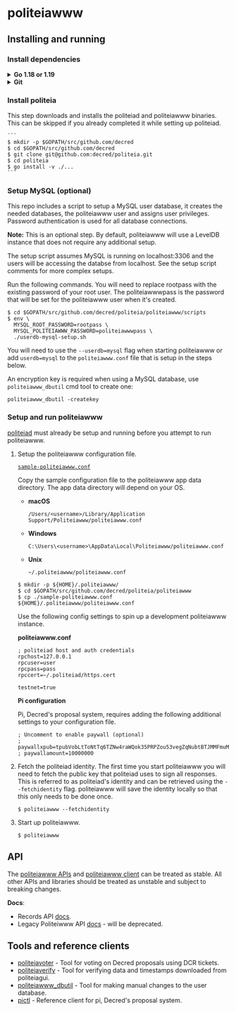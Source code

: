 politeiawww
====

## Installing and running

### Install dependencies

<details><summary><b>Go 1.18 or 1.19</b></summary>

  Installation instructions can be at https://golang.org/doc/install.
  Ensure Go was installed properly and is a supported version:
  ```
  $ go version
  $ go env GOROOT GOPATH
  ```
  NOTE: `GOROOT` and `GOPATH` must not be on the same path. Since Go 1.8
  (2016), `GOROOT` and `GOPATH` are set automatically, and you do not need to
  change them. However, you still need to add `$GOPATH/bin` to your `PATH` in
  order to run binaries installed by `go get` and `go install` (On Windows,
  this happens automatically).

  Unix example -- add these lines to .profile:

  ```
  PATH="$PATH:/usr/local/go/bin"  # main Go binaries ($GOROOT/bin)
  PATH="$PATH:$HOME/go/bin"       # installed Go projects ($GOPATH/bin)
  ```

</details>

<details><summary><b>Git</b></summary>

  Installation instructions can be found at https://git-scm.com or
  https://gitforwindows.org.
  ```
  $ git version
  ```

</details>

### Install politeia

This step downloads and installs the politeiad and politeiawww binaries. This
can be skipped if you already completed it while setting up politeiad.

    ```
    $ mkdir -p $GOPATH/src/github.com/decred
    $ cd $GOPATH/src/github.com/decred
    $ git clone git@github.com:decred/politeia.git
    $ cd politeia
    $ go install -v ./...
    ```

### Setup MySQL (optional)

This repo includes a script to setup a MySQL user database, it creates the 
needed databases, the politeiawww user and assigns user privileges. Password 
authentication is used for all database connections.

**Note:** This is an optional step. By default, politeiawww will use a LevelDB 
instance that does not require any additional setup.

The setup script assumes MySQL is running on localhost:3306 and the users will 
be accessing the databse from localhost. See the setup script comments for more 
complex setups.

Run the following commands. You will need to replace rootpass with the existing 
password of your root user. The politeiawwwpass is the password that will be 
set for the politeiawww user when it's created.

```
$ cd $GOPATH/src/github.com/decred/politeia/politeiawww/scripts
$ env \
  MYSQL_ROOT_PASSWORD=rootpass \
  MYSQL_POLITEIAWWW_PASSWORD=politeiawwwpass \
  ./userdb-mysql-setup.sh
```

You will need to use the `--userdb=mysql` flag when starting politeiawww or 
add `userdb=mysql` to the `politeiawww.conf` file that is setup in the steps
below.

An encryption key is required when using a MySQL database, use
`politeiawww_dbutil` cmd tool to create one: 

```
politeiawww_dbutil -createkey 
```

### Setup and run politeiawww

[politeiad](https://github.com/decred/politeia/tree/master/politeiad#politeiad)
must already be setup and running before you attempt to run politeiawww.

1. Setup the politeiawww configuration file.

   [`sample-politeiawww.conf`](https://github.com/decred/politeia/blob/master/politeiawww/sample-politeiawww.conf)

   Copy the sample configuration file to the politeiawww app data directory.
   The app data directory will depend on your OS.

   * **macOS**

     `/Users/<username>/Library/Application Support/Politeiawww/politeiawww.conf`

   * **Windows**

     `C:\Users\<username>\AppData\Local\Politeiawww/politeiawww.conf`

   * **Unix**

     `~/.politeiawww/politeiawww.conf`

    ``` 
    $ mkdir -p ${HOME}/.politeiawww/
    $ cd $GOPATH/src/github.com/decred/politeia/politeiawww
    $ cp ./sample-politeiawww.conf ${HOME}/.politeiawww/politeiawww.conf
    ```

    Use the following config settings to spin up a development politeiawww
    instance.

   **politeiawww.conf**

    ```
    ; politeiad host and auth credentials
    rpchost=127.0.0.1
    rpcuser=user
    rpcpass=pass
    rpccert=~/.politeiad/https.cert

    testnet=true
    ```
    **Pi configuration**

    Pi, Decred's proposal system, requires adding the following additional
    settings to your configuration file.  

    ```
    ; Uncomment to enable paywall (optional)
    ; paywallxpub=tpubVobLtToNtTq6TZNw4raWQok35PRPZou53vegZqNubtBTJMMFmuMpWybFCfweJ52N8uZJPZZdHE5SRnBBuuRPfC5jdNstfKjiAs8JtbYG9jx
    ; paywallamount=10000000
    ```

2. Fetch the politeiad identity. The first time you start politeiawww you will
   need to fetch the public key that politeiad uses to sign all responses. This
   is referred to as politeiad's identity and can be retrieved using the
   `--fetchidentity` flag. politeiawww will save the identity locally so that
   this only needs to be done once.
    ```
    $ politeiawww --fetchidentity
    ```
3. Start up politeiawww.
    ```
    $ politeiawww
    ```
## API

The [politeiawww APIs](https://github.com/decred/politeia/tree/master/politeiawww/api/)
and [politeiawww client](https://github.com/decred/politeia/tree/master/politeiawww/client)
can be treated as stable. All other APIs and libraries should be treated as
unstable and subject to breaking changes.

**Docs**:

 - Records API [docs](api/records/v1/api.md).
 - Legacy Politeiwww API [docs](api/www/v1/api.md) - will be deprecated.

## Tools and reference clients

* [politeiavoter](https://github.com/decred/politeia/tree/master/politeiawww/cmd/politeiavoter) - 
  Tool for voting on Decred proposals using DCR tickets.
* [politeiaverify](https://github.com/decred/politeia/tree/master/politeiawww/cmd/politeiaverify) - 
  Tool for verifying data and timestamps downloaded from politeiagui.
* [politeiawww_dbutil](https://github.com/decred/politeia/tree/master/politeiawww/cmd/politeiawww_dbutil) - 
  Tool for making manual changes to the user database.
* [pictl](https://github.com/decred/politeia/tree/master/politeiawww/cmd/pictl) -
  Reference client for pi, Decred's proposal system.

